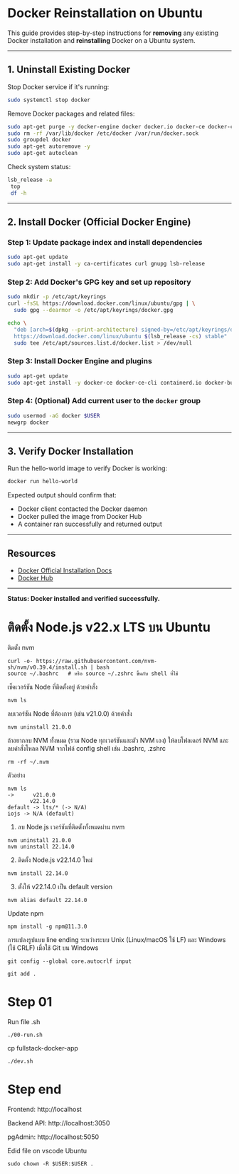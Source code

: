 # Docker Reinstallation on Ubuntu

This guide provides step-by-step instructions for **removing** any existing Docker installation and **reinstalling** Docker on a Ubuntu system.

---

## 1. Uninstall Existing Docker

Stop Docker service if it's running:

```bash
sudo systemctl stop docker
```

Remove Docker packages and related files:

```bash
sudo apt-get purge -y docker-engine docker docker.io docker-ce docker-ce-cli containerd runc
sudo rm -rf /var/lib/docker /etc/docker /var/run/docker.sock
sudo groupdel docker
sudo apt-get autoremove -y
sudo apt-get autoclean
```

Check system status:

```bash
lsb_release -a
 top
 df -h
```

---

## 2. Install Docker (Official Docker Engine)

### Step 1: Update package index and install dependencies

```bash
sudo apt-get update
sudo apt-get install -y ca-certificates curl gnupg lsb-release
```

### Step 2: Add Docker's GPG key and set up repository

```bash
sudo mkdir -p /etc/apt/keyrings
curl -fsSL https://download.docker.com/linux/ubuntu/gpg | \
  sudo gpg --dearmor -o /etc/apt/keyrings/docker.gpg

echo \
  "deb [arch=$(dpkg --print-architecture) signed-by=/etc/apt/keyrings/docker.gpg] \
  https://download.docker.com/linux/ubuntu $(lsb_release -cs) stable" | \
  sudo tee /etc/apt/sources.list.d/docker.list > /dev/null
```

### Step 3: Install Docker Engine and plugins

```bash
sudo apt-get update
sudo apt-get install -y docker-ce docker-ce-cli containerd.io docker-buildx-plugin docker-compose-plugin
```

### Step 4: (Optional) Add current user to the `docker` group

```bash
sudo usermod -aG docker $USER
newgrp docker
```

---

## 3. Verify Docker Installation

Run the hello-world image to verify Docker is working:

```bash
docker run hello-world
```

Expected output should confirm that:

* Docker client contacted the Docker daemon
* Docker pulled the image from Docker Hub
* A container ran successfully and returned output

---

## Resources

* [Docker Official Installation Docs](https://docs.docker.com/engine/install/ubuntu/)
* [Docker Hub](https://hub.docker.com/)

---

**Status: Docker installed and verified successfully.**

# ติดตั้ง Node.js v22.x LTS บน Ubuntu
ติดตั้ง nvm
```
curl -o- https://raw.githubusercontent.com/nvm-sh/nvm/v0.39.4/install.sh | bash
source ~/.bashrc   # หรือ source ~/.zshrc ขึ้นกับ shell ที่ใช้

```

เช็คเวอร์ชัน Node ที่ติดตั้งอยู่ ด้วยคำสั่ง
```
nvm ls
```
ลบเวอร์ชัน Node ที่ต้องการ (เช่น v21.0.0) ด้วยคำสั่ง
```
nvm uninstall 21.0.0
```
ถ้าอยากลบ NVM ทั้งหมด (รวม Node ทุกเวอร์ชันและตัว NVM เอง) ให้ลบโฟลเดอร์ NVM และลบคำสั่งโหลด NVM จากไฟล์ config shell เช่น .bashrc, .zshrc
```
rm -rf ~/.nvm
```
ตัวอย่าง
```
nvm ls
->      v21.0.0
       v22.14.0
default -> lts/* (-> N/A)
iojs -> N/A (default)
```

1. ลบ Node.js เวอร์ชันที่ติดตั้งทั้งหมดผ่าน nvm
```
nvm uninstall 21.0.0
nvm uninstall 22.14.0
```
2. ติดตั้ง Node.js v22.14.0 ใหม่
```
nvm install 22.14.0
```
3. ตั้งให้ v22.14.0 เป็น default version
```
nvm alias default 22.14.0
```
Update npm
```
npm install -g npm@11.3.0
```

การแปลงรูปแบบ line ending ระหว่างระบบ Unix (Linux/macOS ใช้ LF) และ Windows (ใช้ CRLF) เมื่อใช้ Git บน Windows
```
git config --global core.autocrlf input

git add .
```

# Step 01
Run file .sh
```
./00-run.sh
```
cp fullstack-docker-app
```
./dev.sh
```
# Step end
Frontend: http://localhost

Backend API: http://localhost:3050

pgAdmin: http://localhost:5050

Edid file on vscode Ubuntu
```
sudo chown -R $USER:$USER .
```
